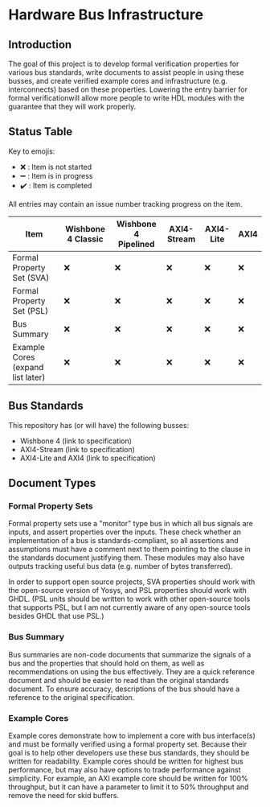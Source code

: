 # Hardware Bus Infrastructure

## Introduction

The goal of this project is to develop formal verification properties for various bus standards, write documents to assist people in using these busses, and create verified example cores and infrastructure (e.g. interconnects) based on these properties. Lowering the entry barrier for formal verificationwill allow more people to write HDL modules with the guarantee that they will work properly.

## Status Table

Key to emojis:

 * :x: : Item is not started
 * :heavy_minus_sign: : Item is in progress
 * :heavy_check_mark: : Item is completed

All entries may contain an issue number tracking progress on the item.

Item | Wishbone 4 Classic | Wishbone 4 Pipelined | AXI4-Stream | AXI4-Lite | AXI4
---- | ------------------ | -------------------- | ----------- | --------- | ----
Formal Property Set (SVA) | :x: | :x: | :x: | :x: | :x:
Formal Property Set (PSL) | :x: | :x: | :x: | :x: | :x:
Bus Summary | :x: | :x: | :x: | :x: | :x:
Example Cores (expand list later) | :x: | :x: | :x: | :x: | :x:

## Bus Standards

This repository has (or will have) the following busses:

 * Wishbone 4 (link to specification)
 * AXI4-Stream (link to specification)
 * AXI4-Lite and AXI4 (link to specification)

## Document Types

### Formal Property Sets

Formal property sets use a "monitor" type bus in which all bus signals are inputs, and assert properties over the inputs. These check whether an implementation of a bus is standards-compliant, so all assertions and assumptions must have a comment next to them pointing to the clause in the standards document justifying them. These modules may also have outputs tracking useful bus data (e.g. number of bytes transferred).

In order to support open source projects, SVA properties should work with the open-source version of Yosys, and PSL properties should work with GHDL. (PSL units should be written to work with other open-source tools that supports PSL, but I am not currently aware of any open-source tools besides GHDL that use PSL.)

### Bus Summary

Bus summaries are non-code documents that summarize the signals of a bus and the properties that should hold on them, as well as recommendations on using the bus effectively. They are a quick reference document and should be easier to read than the original standards document. To ensure accuracy, descriptions of the bus should have a reference to the original specification.

### Example Cores

Example cores demonstrate how to implement a core with bus interface(s) and must be formally verified using a formal property set. Because their goal is to help other developers use these bus standards, they should be written for readability. Example cores should be written for highest bus performance, but may also have options to trade performance against simplicity. For example, an AXI example core should be written for 100% throughput, but it can have a parameter to limit it to 50% throughput and remove the need for skid buffers.
